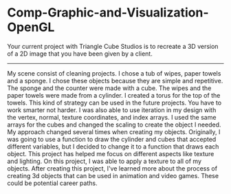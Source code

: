# Comp-Graphic-and-Visualization-OpenGL

Your current project with Triangle Cube Studios is to recreate a 3D version of a 2D image that you have been given by a client.

---------------------------------------------------

My scene consist of cleaning projects. I chose a tub of wipes, paper towels and a sponge. I chose these objects because they are simple and repetitive. The sponge and the counter were made with a cube. The wipes and the paper towels were made from a cylinder. I created a torus for the top of the towels. This kind of strategy can be used in the future projects. You have to work smarter not harder. I was also able to use iteration in my design with the vertex, normal, texture coordinates, and index arrays. I used the same arrays for the cubes and changed the scaling to create the object I needed. My approach changed several times when creating my objects. Originally, I was going to use a function to draw the cylinder and cubes that accepted different variables, but I decided to change it to a function that draws each object. This project has helped me focus on different aspects like texture and lighting. On this project, I was able to apply a texture to all of my objects. After creating this project, I've learned more about the process of creating 3d objects that can be used in animation and video games. These could be potential career paths.
